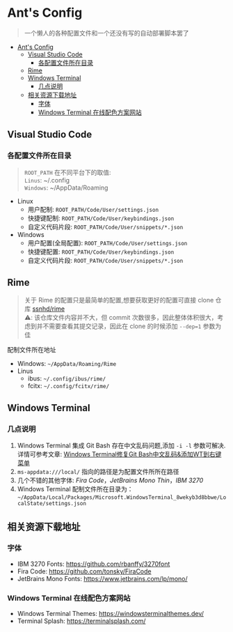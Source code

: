 # Ant's Config

> 一个懒人的各种配置文件和一个还没有写的自动部署脚本罢了

- [Ant's Config](#ants-config)
  - [Visual Studio Code](#visual-studio-code)
    - [各配置文件所在目录](#各配置文件所在目录)
  - [Rime](#rime)
  - [Windows Terminal](#windows-terminal)
    - [几点说明](#几点说明)
  - [相关资源下载地址](#相关资源下载地址)
    - [字体](#字体)
    - [Windows Terminal 在线配色方案网站](#windows-terminal-在线配色方案网站)

## Visual Studio Code

### 各配置文件所在目录

> `ROOT_PATH` 在不同平台下的取值:  
> `Linus`: ~/.config  
> `Windows`: ~/AppData/Roaming

- Linux
  - 用户配制: `ROOT_PATH/Code/User/settings.json`
  - 快捷键配制: `ROOT_PATH/Code/User/keybindings.json`
  - 自定义代码片段: `ROOT_PATH/Code/User/snippets/*.json`
- Windows
  - 用户配置(全局配置): `ROOT_PATH/Code/User/settings.json`
  - 快捷键配置: `ROOT_PATH/Code/User/keybindings.json`
  - 自定义代码片段: `ROOT_PATH/Code/User/snippets/*.json`

## Rime

> 关于 Rime 的配置只是最简单的配置,想要获取更好的配置可直接 clone 仓库 [ssnhd/rime](https://github.com/ssnhd/rime)  
> ⚠️: 该仓库文件内容并不大，但 commit 次数很多，因此整体体积很大，考虑到并不需要查看其提交记录，因此在 clone 的时候添加 `--dep=1` 参数为佳

配制文件所在地址

- Windows: `~/AppData/Roaming/Rime`
- Linus
  - ibus: `~/.config/ibus/rime/`
  - fcitx: `~/.config/fcitx/rime/`

## Windows Terminal

### 几点说明

1. Windows Terminal 集成 Git Bash 存在中文乱码问题,添加 `-i -l` 参数可解决.详情可参考文章: [Windows Terminal修复Git Bash中文乱码&添加WT到右键菜单](https://zhuanlan.zhihu.com/p/166407830)
2. `ms-appdata:///local/` 指向的路径是为配置文件所所在路径
3. 几个不错的其他字体: *Fira Code*，*JetBrains Mono Thin*，*IBM 3270*
4. Windows Terminal 配制文件所在目录为：`~/AppData/Local/Packages/Microsoft.WindowsTerminal_8wekyb3d8bbwe/LocalState/settings.json`

## 相关资源下载地址

### 字体

- IBM 3270 Fonts: <https://github.com/rbanffy/3270font>
- Fira Code: <https://github.com/tonsky/FiraCode>
- JetBrains Mono Fonts: <https://www.jetbrains.com/lp/mono/>

### Windows Terminal 在线配色方案网站

- Windows Terminal Themes: <https://windowsterminalthemes.dev/>
- Terminal Splash: <https://terminalsplash.com/>
